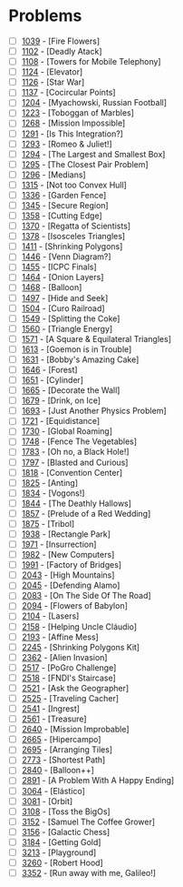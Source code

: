 # Problems 


- [ ] [1039](https://www.beecrowd.com.br/judge/pt/problems/view/1039) - [Fire Flowers]
- [ ] [1102](https://www.beecrowd.com.br/judge/pt/problems/view/1102) - [Deadly Atack]
- [ ] [1108](https://www.beecrowd.com.br/judge/pt/problems/view/1108) - [Towers for Mobile Telephony]
- [ ] [1124](https://www.beecrowd.com.br/judge/pt/problems/view/1124) - [Elevator]
- [ ] [1126](https://www.beecrowd.com.br/judge/pt/problems/view/1126) - [Star War]
- [ ] [1137](https://www.beecrowd.com.br/judge/pt/problems/view/1137) - [Cocircular Points]
- [ ] [1204](https://www.beecrowd.com.br/judge/pt/problems/view/1204) - [Myachowski, Russian Football]
- [ ] [1223](https://www.beecrowd.com.br/judge/pt/problems/view/1223) - [Toboggan of Marbles]
- [ ] [1268](https://www.beecrowd.com.br/judge/pt/problems/view/1268) - [Mission Impossible]
- [ ] [1291](https://www.beecrowd.com.br/judge/pt/problems/view/1291) - [Is This Integration?]
- [ ] [1293](https://www.beecrowd.com.br/judge/pt/problems/view/1293) - [Romeo & Juliet!]
- [ ] [1294](https://www.beecrowd.com.br/judge/pt/problems/view/1294) - [The Largest and Smallest Box]
- [ ] [1295](https://www.beecrowd.com.br/judge/pt/problems/view/1295) - [The Closest Pair Problem]
- [ ] [1296](https://www.beecrowd.com.br/judge/pt/problems/view/1296) - [Medians]
- [ ] [1315](https://www.beecrowd.com.br/judge/pt/problems/view/1315) - [Not too Convex Hull]
- [ ] [1336](https://www.beecrowd.com.br/judge/pt/problems/view/1336) - [Garden Fence]
- [ ] [1345](https://www.beecrowd.com.br/judge/pt/problems/view/1345) - [Secure Region]
- [ ] [1358](https://www.beecrowd.com.br/judge/pt/problems/view/1358) - [Cutting Edge]
- [ ] [1370](https://www.beecrowd.com.br/judge/pt/problems/view/1370) - [Regatta of Scientists]
- [ ] [1378](https://www.beecrowd.com.br/judge/pt/problems/view/1378) - [Isosceles Triangles]
- [ ] [1411](https://www.beecrowd.com.br/judge/pt/problems/view/1411) - [Shrinking Polygons]
- [ ] [1446](https://www.beecrowd.com.br/judge/pt/problems/view/1446) - [Venn Diagram?]
- [ ] [1455](https://www.beecrowd.com.br/judge/pt/problems/view/1455) - [ICPC Finals]
- [ ] [1464](https://www.beecrowd.com.br/judge/pt/problems/view/1464) - [Onion Layers]
- [ ] [1468](https://www.beecrowd.com.br/judge/pt/problems/view/1468) - [Balloon]
- [ ] [1497](https://www.beecrowd.com.br/judge/pt/problems/view/1497) - [Hide and Seek]
- [ ] [1504](https://www.beecrowd.com.br/judge/pt/problems/view/1504) - [Curo Railroad]
- [ ] [1549](https://www.beecrowd.com.br/judge/pt/problems/view/1549) - [Splitting the Coke]
- [ ] [1560](https://www.beecrowd.com.br/judge/pt/problems/view/1560) - [Triangle Energy]
- [ ] [1571](https://www.beecrowd.com.br/judge/pt/problems/view/1571) - [A Square & Equilateral Triangles]
- [ ] [1613](https://www.beecrowd.com.br/judge/pt/problems/view/1613) - [Goemon is in Trouble]
- [ ] [1631](https://www.beecrowd.com.br/judge/pt/problems/view/1631) - [Bobby's Amazing Cake]
- [ ] [1646](https://www.beecrowd.com.br/judge/pt/problems/view/1646) - [Forest]
- [ ] [1651](https://www.beecrowd.com.br/judge/pt/problems/view/1651) - [Cylinder]
- [ ] [1665](https://www.beecrowd.com.br/judge/pt/problems/view/1665) - [Decorate the Wall]
- [ ] [1679](https://www.beecrowd.com.br/judge/pt/problems/view/1679) - [Drink, on Ice]
- [ ] [1693](https://www.beecrowd.com.br/judge/pt/problems/view/1693) - [Just Another Physics Problem]
- [ ] [1721](https://www.beecrowd.com.br/judge/pt/problems/view/1721) - [Equidistance]
- [ ] [1730](https://www.beecrowd.com.br/judge/pt/problems/view/1730) - [Global Roaming]
- [ ] [1748](https://www.beecrowd.com.br/judge/pt/problems/view/1748) - [Fence The Vegetables]
- [ ] [1783](https://www.beecrowd.com.br/judge/pt/problems/view/1783) - [Oh no, a Black Hole!]
- [ ] [1797](https://www.beecrowd.com.br/judge/pt/problems/view/1797) - [Blasted and Curious]
- [ ] [1818](https://www.beecrowd.com.br/judge/pt/problems/view/1818) - [Convention Center]
- [ ] [1825](https://www.beecrowd.com.br/judge/pt/problems/view/1825) - [Anting]
- [ ] [1834](https://www.beecrowd.com.br/judge/pt/problems/view/1834) - [Vogons!]
- [ ] [1844](https://www.beecrowd.com.br/judge/pt/problems/view/1844) - [The Deathly Hallows]
- [ ] [1857](https://www.beecrowd.com.br/judge/pt/problems/view/1857) - [Prelude of a Red Wedding]
- [ ] [1875](https://www.beecrowd.com.br/judge/pt/problems/view/1875) - [Tribol]
- [ ] [1938](https://www.beecrowd.com.br/judge/pt/problems/view/1938) - [Rectangle Park]
- [ ] [1971](https://www.beecrowd.com.br/judge/pt/problems/view/1971) - [Insurrection]
- [ ] [1982](https://www.beecrowd.com.br/judge/pt/problems/view/1982) - [New Computers]
- [ ] [1991](https://www.beecrowd.com.br/judge/pt/problems/view/1991) - [Factory of Bridges]
- [ ] [2043](https://www.beecrowd.com.br/judge/pt/problems/view/2043) - [High Mountains]
- [ ] [2045](https://www.beecrowd.com.br/judge/pt/problems/view/2045) - [Defending Alamo]
- [ ] [2083](https://www.beecrowd.com.br/judge/pt/problems/view/2083) - [On The Side Of The Road]
- [ ] [2094](https://www.beecrowd.com.br/judge/pt/problems/view/2094) - [Flowers of Babylon]
- [ ] [2104](https://www.beecrowd.com.br/judge/pt/problems/view/2104) - [Lasers]
- [ ] [2158](https://www.beecrowd.com.br/judge/pt/problems/view/2158) - [Helping Uncle Cláudio]
- [ ] [2193](https://www.beecrowd.com.br/judge/pt/problems/view/2193) - [Affine Mess]
- [ ] [2245](https://www.beecrowd.com.br/judge/pt/problems/view/2245) - [Shrinking Polygons Kit]
- [ ] [2362](https://www.beecrowd.com.br/judge/pt/problems/view/2362) - [Alien Invasion]
- [ ] [2517](https://www.beecrowd.com.br/judge/pt/problems/view/2517) - [PoGro Challenge]
- [ ] [2518](https://www.beecrowd.com.br/judge/pt/problems/view/2518) - [FNDI's Staircase]
- [ ] [2521](https://www.beecrowd.com.br/judge/pt/problems/view/2521) - [Ask the Geographer]
- [ ] [2525](https://www.beecrowd.com.br/judge/pt/problems/view/2525) - [Traveling Cacher]
- [ ] [2541](https://www.beecrowd.com.br/judge/pt/problems/view/2541) - [Ingrest]
- [ ] [2561](https://www.beecrowd.com.br/judge/pt/problems/view/2561) - [Treasure]
- [ ] [2640](https://www.beecrowd.com.br/judge/pt/problems/view/2640) - [Mission Improbable]
- [ ] [2665](https://www.beecrowd.com.br/judge/pt/problems/view/2665) - [Hipercampo]
- [ ] [2695](https://www.beecrowd.com.br/judge/pt/problems/view/2695) - [Arranging Tiles]
- [ ] [2773](https://www.beecrowd.com.br/judge/pt/problems/view/2773) - [Shortest Path]
- [ ] [2840](https://www.beecrowd.com.br/judge/pt/problems/view/2840) - [Balloon++]
- [ ] [2891](https://www.beecrowd.com.br/judge/pt/problems/view/2891) - [A Problem With A Happy Ending]
- [ ] [3064](https://www.beecrowd.com.br/judge/pt/problems/view/3064) - [Elástico]
- [ ] [3081](https://www.beecrowd.com.br/judge/pt/problems/view/3081) - [Orbit]
- [ ] [3108](https://www.beecrowd.com.br/judge/pt/problems/view/3108) - [Toss the BigOs]
- [ ] [3152](https://www.beecrowd.com.br/judge/pt/problems/view/3152) - [Samuel The Coffee Grower]
- [ ] [3156](https://www.beecrowd.com.br/judge/pt/problems/view/3156) - [Galactic Chess]
- [ ] [3184](https://www.beecrowd.com.br/judge/pt/problems/view/3184) - [Getting Gold]
- [ ] [3213](https://www.beecrowd.com.br/judge/pt/problems/view/3213) - [Playground]
- [ ] [3260](https://www.beecrowd.com.br/judge/pt/problems/view/3260) - [Robert Hood]
- [ ] [3352](https://www.beecrowd.com.br/judge/pt/problems/view/3352) - [Run away with me, Galileo!]